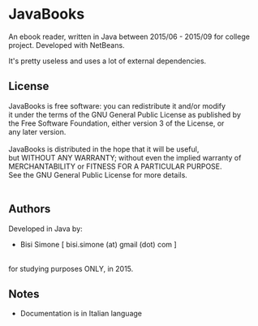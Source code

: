 # JavaBooks
An ebook reader, written in Java between 2015/06 - 2015/09 for college project.
Developed with NetBeans.

It's pretty useless and uses a lot of external dependencies.

License
-------
JavaBooks is free software: you can redistribute it and/or modify<br />
it under the terms of the GNU General Public License as published by<br />
the Free Software Foundation, either version 3 of the License, or<br />
any later version.<br />
<br />
JavaBooks is distributed in the hope that it will be useful,<br />
but WITHOUT ANY WARRANTY; without even the implied warranty of<br />
MERCHANTABILITY or FITNESS FOR A PARTICULAR PURPOSE.<br />
See the GNU General Public License for more details.<br />
<br />

Authors
-------
Developed in Java by:
<br />
- Bisi Simone 	 [ bisi.simone (at) gmail (dot) com ]
<br />
for studying purposes ONLY, in 2015.

Notes
-----
- Documentation is in Italian language
